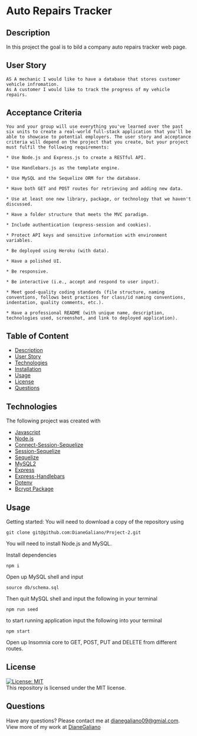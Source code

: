 # Auto Repairs Tracker

## Description
In this project the goal is to bild a company auto repairs tracker web page. 


## User Story
```
AS A mechanic I would like to have a database that stores customer vehicle infromation.
As A customer I would like to track the progress of my vehicle repairs. 
```

## Acceptance Criteria
  
``` 
You and your group will use everything you've learned over the past six units to create a real-world full-stack application that you'll be able to showcase to potential employers. The user story and acceptance criteria will depend on the project that you create, but your project must fulfil the following requirements:

* Use Node.js and Express.js to create a RESTful API.

* Use Handlebars.js as the template engine.

* Use MySQL and the Sequelize ORM for the database.

* Have both GET and POST routes for retrieving and adding new data.

* Use at least one new library, package, or technology that we haven't discussed.

* Have a folder structure that meets the MVC paradigm.

* Include authentication (express-session and cookies).

* Protect API keys and sensitive information with environment variables.

* Be deployed using Heroku (with data).

* Have a polished UI.

* Be responsive.

* Be interactive (i.e., accept and respond to user input).

* Meet good-quality coding standards (file structure, naming conventions, follows best practices for class/id naming conventions, indentation, quality comments, etc.).

* Have a professional README (with unique name, description, technologies used, screenshot, and link to deployed application).
```

## Table of Content
* [Description](#description)
* [User Story](#user-story)
* [Technologies](#technologies)
* [Installation](#installation)
* [Usage](#usage)
* [License](#license)
* [Questions](#questions)

##  Technologies
The following project was created with 
* [Javascript](https://www.javascript.com/)
* [Node.js](https://nodejs.org/en/)
* [Connect-Session-Sequelize](https://www.npmjs.com/package/connect-session-sequelize)
* [Session-Sequelize](https://www.npmjs.com/package/express-session)
* [Sequelize](https://www.npmjs.com/package/sequelize)
* [MySQL2](https://www.npmjs.com/package/mysql2)
* [Express](https://www.npmjs.com/package/express)
* [Express-Handlebars](https://www.npmjs.com/package/express-handlebars)
* [Dotenv](https://www.npmjs.com/package/dotenv)
* [Bcrypt Package](https://www.npmjs.com/package/bcrypt)


## Usage
Getting started:
You will need to download a copy of the repository using 
<br>
```terminal
git clone git@github.com:DianeGaliano/Project-2.git
```
You will need to install Node.js and MySQL.

Install dependencies 
```terminal
npm i
``` 
Open up MySQL shell and input 
```terminal
source db/schema.sql
```
Then quit MySQL shell and input the following in your terminal
```terminal
npm run seed
```
to start running application input the following into your terminal
```terminal
npm start
```

Open up Insomnia core to GET, POST, PUT and DELETE from different routes.
## License
[![License: MIT](https://img.shields.io/badge/License-MIT-yellow.svg)](https://opensource.org/licenses/MIT)
<br>
This repository is licensed under the MIT license.

## Questions
Have any questions? Please contact me at [dianegaliano09@gmial.com](mailto:dianegaliano09@gmail.com). View more of my work at [DianeGaliano](https://github.com/DianeGaliano) 